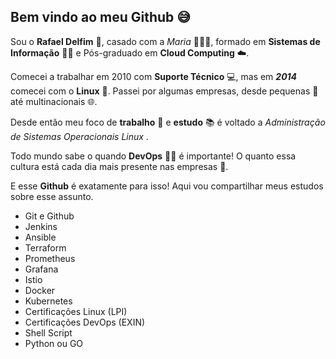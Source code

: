 ## Bem vindo ao meu Github 😅

Sou o **Rafael Delfim** 🧑, casado com a *Maria* 👰🤵💖, formado em **Sistemas de Informação** 👨‍🎓 e Pós-graduado em **Cloud Computing** ☁️.

Comecei a trabalhar em 2010 com **Suporte Técnico** 💻, mas em ***2014*** comecei com o **Linux** 🐧. Passei por algumas empresas, desde pequenas 🏢 até multinacionais 🌐.

Desde então meu foco de **trabalho**  💼 e **estudo** 📚 é voltado a *Administração de Sistemas Operacionais  Linux* .

Todo mundo sabe o quando **DevOps** 👨‍💻 é importante! O quanto essa cultura está cada dia mais presente nas empresas 🏢.

 E esse **Github** é exatamente para isso! Aqui vou compartilhar meus estudos sobre esse assunto.
 
 - Git e Github
 - Jenkins 
 - Ansible 
 - Terraform
 - Prometheus
 - Grafana
 - Istio
 - Docker
 - Kubernetes
 - Certificações Linux (LPI)
 - Certificações DevOps (EXIN)
 - Shell Script
 - Python ou GO
